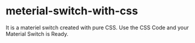 # meterial-switch-with-css
It is a materiel switch created with pure CSS.
Use the CSS Code and your Material Switch is Ready.
